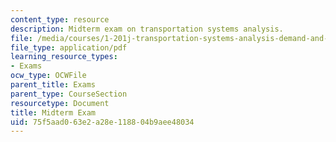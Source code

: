 ```yaml
---
content_type: resource
description: Midterm exam on transportation systems analysis.
file: /media/courses/1-201j-transportation-systems-analysis-demand-and-economics-fall-2008/75f5aad063e2a28e118804b9aee48034_MIT1_201JF08_midterm.pdf
file_type: application/pdf
learning_resource_types:
- Exams
ocw_type: OCWFile
parent_title: Exams
parent_type: CourseSection
resourcetype: Document
title: Midterm Exam
uid: 75f5aad0-63e2-a28e-1188-04b9aee48034
---
```


